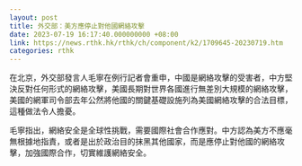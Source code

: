 ```yaml
---
layout: post
title: 外交部：美方應停止對他國網絡攻擊
date: 2023-07-19 16:17:40.000000000 +08:00
link: https://news.rthk.hk/rthk/ch/component/k2/1709645-20230719.htm
categories: rthk
---
```


在北京，外交部發言人毛寧在例行記者會重申，中國是網絡攻擊的受害者，中方堅決反對任何形式的網絡攻擊，美國長期對世界各國進行無差別大規模的網絡攻擊，美國的網軍司令部去年公然將他國的關鍵基礎設施列為美國網絡攻擊的合法目標，這種做法令人擔憂。

毛寧指出，網絡安全是全球性挑戰，需要國際社會合作應對。中方認為美方不應毫無根據地指責，或者是出於政治目的抹黑其他國家，而是應停止對他國的網絡攻擊，加強國際合作，切實維護網絡安全。
